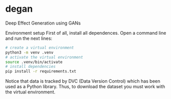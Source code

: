 # degan
Deep Effect Generation using GANs

Environment setup
First of all, install all dependences. Open a command line and run the next lines:

```bash
# create a virtual environment
python3 -m venv .venv
# activate the virtual environment
source .venv/bin/activate
# install dependencies
pip install -r requirements.txt
```

Notice that data is tracked by DVC (Data Version Control) which has been used as a Python library. Thus, to download the dataset you must work with the virtual environment.

